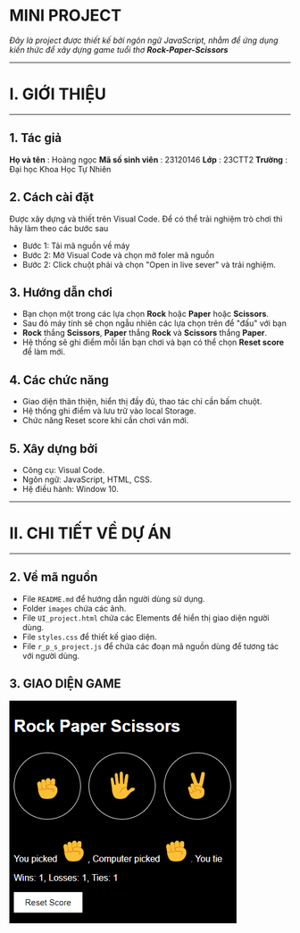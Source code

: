 # MINI PROJECT 
*Đây là project được thiết kế bởi ngôn ngữ JavaScript, nhằm để ứng dụng kiến thức để xây dựng game tuổi thơ ***Rock-Paper-Scissors****

---
# I. GIỚI THIỆU

---

## 1. Tác giả
**Họ và tên** : Hoàng ngọc
**Mã số sinh viên** : 23120146
**Lớp** : 23CTT2
**Trường** : Đại học Khoa Học Tự Nhiên

## 2. Cách cài đặt

Được xây dựng và thiết trên Visual Code. Để có thể trải nghiệm trò chơi thì hãy làm theo các bước sau

- Bước 1: Tải mã nguồn về máy
- Bước 2: Mở Visual Code và chọn mở foler mã nguồn
- Bước 2: Click chuột phải và chọn "Open in live sever" và trải nghiệm.

## 3. Hướng dẫn chơi
- Bạn chọn một trong các lựa chọn **Rock** hoặc **Paper** hoặc **Scissors**.
- Sau đó máy tính sẽ chọn ngẫu nhiên các lựa chọn trên để "đấu" với bạn
- **Rock** thắng **Scissors**, **Paper** thắng **Rock** và **Scissors** thắng **Paper**.
- Hệ thống sẽ ghi điểm mỗi lần bạn chơi và bạn có thể chọn **Reset score** để làm mới.
## 4. Các chức năng

- Giao diện thân thiện, hiển thị đầy đủ, thao tác chỉ cần bấm chuột.
- Hệ thống ghi điểm và lưu trữ vào local Storage.
- Chức năng Reset score khi cần chơi ván mới.

## 5. Xây dựng bởi
- Công cụ: Visual Code.
- Ngôn ngữ: JavaScript, HTML, CSS.
- Hệ điều hành: Window 10.

---

# II. CHI TIẾT VỀ DỰ ÁN

---

## 2. Về mã nguồn

- File `README.md` để hướng dẫn người dùng sử dụng.
- Folder `images` chứa các ảnh.
- File `UI_project.html` chứa các Elements để hiển thị giao diện người dùng.
- File `styles.css` để thiết kế giao diện.
- File `r_p_s_project.js` để chứa các đoạn mã nguồn dùng để tương tác với người dùng. 

## 3. GIAO DIỆN GAME

 ![USER_INTERFACE](./images/UI_r_p_s_project.PNG)
